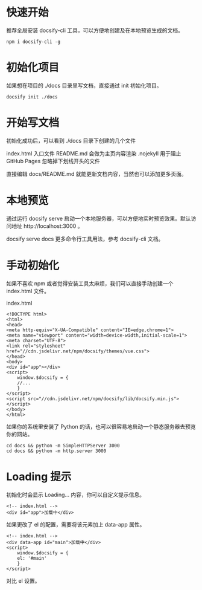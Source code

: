 # 快速开始
推荐全局安装 docsify-cli 工具，可以方便地创建及在本地预览生成的文档。

    npm i docsify-cli -g

# 初始化项目
如果想在项目的 ./docs 目录里写文档，直接通过 init 初始化项目。

    docsify init ./docs

# 开始写文档
初始化成功后，可以看到 ./docs 目录下创建的几个文件

index.html 入口文件
README.md 会做为主页内容渲染
.nojekyll 用于阻止 GitHub Pages 忽略掉下划线开头的文件

直接编辑 docs/README.md 就能更新文档内容，当然也可以添加更多页面。

# 本地预览
通过运行 docsify serve 启动一个本地服务器，可以方便地实时预览效果。默认访问地址 http://localhost:3000 。

docsify serve docs
更多命令行工具用法，参考 docsify-cli 文档。

# 手动初始化
如果不喜欢 npm 或者觉得安装工具太麻烦，我们可以直接手动创建一个 index.html 文件。

index.html

    <!DOCTYPE html>
    <html>
    <head>
    <meta http-equiv="X-UA-Compatible" content="IE=edge,chrome=1">
    <meta name="viewport" content="width=device-width,initial-scale=1">
    <meta charset="UTF-8">
    <link rel="stylesheet" href="//cdn.jsdelivr.net/npm/docsify/themes/vue.css">
    </head>
    <body>
    <div id="app"></div>
    <script>
        window.$docsify = {
        //...
        }
    </script>
    <script src="//cdn.jsdelivr.net/npm/docsify/lib/docsify.min.js"></script>
    </body>
    </html>
如果你的系统里安装了 Python 的话，也可以很容易地启动一个静态服务器去预览你的网站。

    cd docs && python -m SimpleHTTPServer 3000
    cd docs && python -m http.server 3000
# Loading 提示
初始化时会显示 Loading... 内容，你可以自定义提示信息。

    <!-- index.html -->
    <div id="app">加载中</div>
如果更改了 el 的配置，需要将该元素加上 data-app 属性。

    <!-- index.html -->
    <div data-app id="main">加载中</div>
    <script>
        window.$docsify = {
        el: '#main'
        }
    </script>
对比 el 设置。